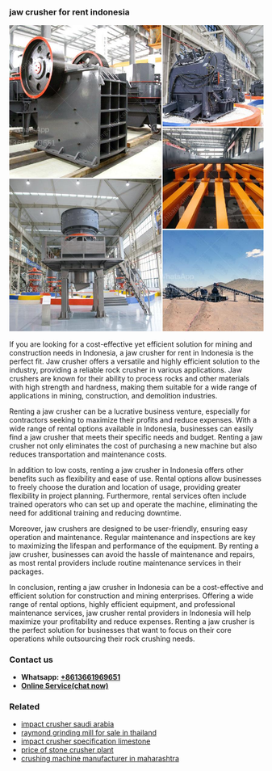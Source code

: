 <h3>jaw crusher for rent indonesia</h3><img src='1704856677.jpg' alt=''><p>If you are looking for a cost-effective yet efficient solution for mining and construction needs in Indonesia, a jaw crusher for rent in Indonesia is the perfect fit. Jaw crusher offers a versatile and highly efficient solution to the industry, providing a reliable rock crusher in various applications. Jaw crushers are known for their ability to process rocks and other materials with high strength and hardness, making them suitable for a wide range of applications in mining, construction, and demolition industries.</p><p>Renting a jaw crusher can be a lucrative business venture, especially for contractors seeking to maximize their profits and reduce expenses. With a wide range of rental options available in Indonesia, businesses can easily find a jaw crusher that meets their specific needs and budget. Renting a jaw crusher not only eliminates the cost of purchasing a new machine but also reduces transportation and maintenance costs.</p><p>In addition to low costs, renting a jaw crusher in Indonesia offers other benefits such as flexibility and ease of use. Rental options allow businesses to freely choose the duration and location of usage, providing greater flexibility in project planning. Furthermore, rental services often include trained operators who can set up and operate the machine, eliminating the need for additional training and reducing downtime.</p><p>Moreover, jaw crushers are designed to be user-friendly, ensuring easy operation and maintenance. Regular maintenance and inspections are key to maximizing the lifespan and performance of the equipment. By renting a jaw crusher, businesses can avoid the hassle of maintenance and repairs, as most rental providers include routine maintenance services in their packages.</p><p>In conclusion, renting a jaw crusher in Indonesia can be a cost-effective and efficient solution for construction and mining enterprises. Offering a wide range of rental options, highly efficient equipment, and professional maintenance services, jaw crusher rental providers in Indonesia will help maximize your profitability and reduce expenses. Renting a jaw crusher is the perfect solution for businesses that want to focus on their core operations while outsourcing their rock crushing needs.</p><h3>Contact us</h3><ul><li><strong>Whatsapp:&nbsp;<a href="https://wa.me/8613661969651">+8613661969651</a></strong></li><li><a href="https://swt.shibang-china.com/?git&amp;zhl&amp;jaw crusher for rent indonesia"><strong>Online Service(chat now)</strong></a></li></ul><h3>Related</h3><ul><li><a href='impact crusher saudi arabia.md'>impact crusher saudi arabia</a></li><li><a href='raymond grinding mill for sale in thailand.md'>raymond grinding mill for sale in thailand</a></li><li><a href='impact crusher specification limestone.md'>impact crusher specification limestone</a></li><li><a href='price of stone crusher plant.md'>price of stone crusher plant</a></li><li><a href='crushing machine manufacturer in maharashtra.md'>crushing machine manufacturer in maharashtra</a></li></ul>